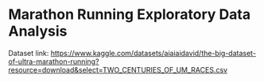 # Marathon Running Exploratory Data Analysis
Dataset link: https://www.kaggle.com/datasets/aiaiaidavid/the-big-dataset-of-ultra-marathon-running?resource=download&select=TWO_CENTURIES_OF_UM_RACES.csv

